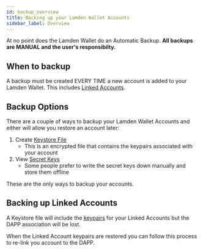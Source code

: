 ```yaml
---
id: backup_overview
title: Backing up your Lamden Wallet Accounts
sidebar_label: Overview
---
```


At no point does the Lamden Wallet do an Automatic Backup. **All backups are MANUAL and the user's responsibilty.**

## When to backup
A backup must be created EVERY TIME a new account is added to your Lamden Wallet. This includes <u>[Linked Accounts](/docs/wallet/accounts_linked_overview)</u>.

## Backup Options
There are a couple of ways to backup your Lamden Wallet Accounts and either will allow you restore an account later:
1. Create <u>[Keystore File](/docs/wallet/backup_keystore)</u> 
    - This is an encrypted file that contains the keypairs associated with your account
2. View <u>[Secret Keys](/docs/wallet/backup_view_keys)</u>
    - Some people prefer to write the secret keys down manually and store them offline

These are the only ways to backup your accounts.

## Backing up Linked Accounts
A Keystore file will include the <u>[keypairs](/docs/wallet/accounts_linked_overview)</u> for your Linked Accounts but the DAPP association will be lost.

When the Linked Account keypairs are restored you can follow this process to re-link you account to the DAPP.

